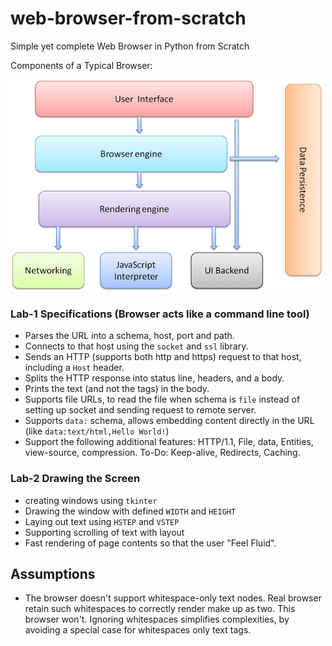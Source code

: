 # web-browser-from-scratch
Simple yet complete Web Browser in Python from Scratch

Components of a Typical Browser:

![Browser_Image](browser-components.png)

### Lab-1 Specifications (Browser acts like a command line tool)
- Parses the URL into a schema, host, port and path.
- Connects to that host using the `socket` and `ssl` library.
- Sends an HTTP (supports both http and https) request to that host, including a `Host` header.
- Splits the HTTP response into status line, headers, and a body.
- Prints the text (and not the tags) in the body.
- Supports file URLs, to read the file when schema is `file` instead of setting up socket and sending request to remote server.
- Supports `data:` schema, allows embedding content directly in the URL (like `data:text/html,Hello World!`)
- Support the following additional features: HTTP/1.1, File, data, Entities, view-source, compression. To-Do: Keep-alive, Redirects, Caching.


### Lab-2 Drawing the Screen
- creating windows using `tkinter`
- Drawing the window with defined `WIDTH` and `HEIGHT`
- Laying out text using `HSTEP` and `VSTEP`
- Supporting scrolling of text with layout
- Fast rendering of page contents so that the user "Feel Fluid".


## Assumptions
- The browser doesn't support whitespace-only text nodes. Real browser retain such whitespaces to correctly render make<span> </span>up as two. This browser won't. Ignoring whitespaces simplifies complexities, by avoiding a special case for whitespaces only text tags.